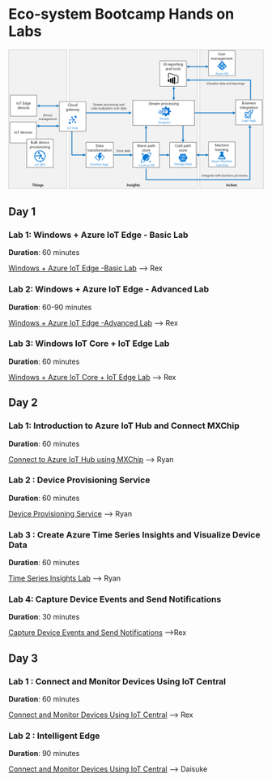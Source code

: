 # Eco-system Bootcamp Hands on Labs

![Imported Script](images/ref_architecture.png "Header Image")

## Day 1

### Lab 1: Windows + Azure IoT Edge - Basic Lab

**Duration**: 60 minutes

[Windows + Azure IoT Edge -Basic Lab](Day1-HOL1.md)  --> Rex


### Lab 2: Windows + Azure IoT Edge - Advanced Lab

**Duration**: 60-90 minutes

[Windows + Azure IoT Edge -Advanced Lab](Day1-HOL2.md) --> Rex

### Lab 3: Windows IoT Core + IoT Edge Lab

**Duration**: 60 minutes

[Windows + Azure IoT Core + IoT Edge Lab](Day1-HOL3.md) --> Rex

## Day 2

### Lab 1: Introduction to Azure IoT Hub and Connect MXChip

**Duration**: 60 minutes

[Connect to Azure IoT Hub using MXChip](Day2-HOL1.md) --> Ryan 
<!-- [Azure IoTHub with MXChip](https://github.com/Azure-Samples/azureiotlabs/blob/master/IoTHub/README.md) -->

### Lab 2 : Device Provisioning Service 

**Duration**: 60 minutes

[Device Provisioning Service](Day2-HOL2.md) --> Ryan 

### Lab 3 : Create Azure Time Series Insights and Visualize Device Data

**Duration**: 60 minutes

[Time Series Insights Lab](Day2-HOL3.md) --> Ryan

### Lab 4: Capture Device Events and Send Notifications

**Duration**: 30 minutes

[Capture Device Events and Send Notifications](Day2-HOL4.md) -->Rex


## Day 3

### Lab 1 : Connect and Monitor Devices Using IoT Central  

**Duration**: 60 minutes

[Connect and Monitor Devices Using IoT Central](https://docs.microsoft.com/en-us/azure/iot-central/howto-connect-devkit) --> Rex

### Lab 2 : Intelligent Edge  

**Duration**: 90 minutes

[Connect and Monitor Devices Using IoT Central](https://docs.microsoft.com/en-us/azure/iot-central/howto-connect-devkit) --> Daisuke
